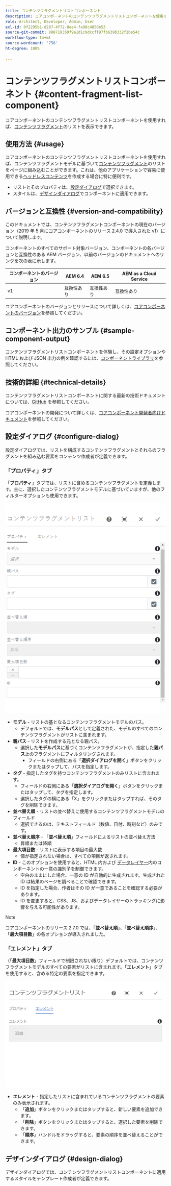 ```yaml
---
title: コンテンツフラグメントリストコンポーネント
description: コアコンポーネントのコンテンツフラグメントリストコンポーネントを使用すれば、コンテンツフラグメントのリストを表示できます。
role: Architect, Developer, Admin, User
exl-id: 0f2295b1-d287-4f72-8ee4-fa98c4850e53
source-git-commit: 888719359f9a1d1c9dccff97fb639b332f2be54c
workflow-type: tm+mt
source-wordcount: '758'
ht-degree: 100%

---
```


# コンテンツフラグメントリストコンポーネント {#content-fragment-list-component}

コアコンポーネントのコンテンツフラグメントリストコンポーネントを使用すれば、[コンテンツフラグメント](https://experienceleague.adobe.com/docs/experience-manager-cloud-service/assets/content-fragments/content-fragments.html?lang=ja)のリストを表示できます。

## 使用方法 {#usage}

コアコンポーネントのコンテンツフラグメントリストコンポーネントを使用すれば、コンテンツフラグメントモデルに基づいて[コンテンツフラグメント](https://experienceleague.adobe.com/docs/experience-manager-cloud-service/assets/content-fragments/content-fragments.html)のリストをページに組み込むことができます。これは、他のアプリケーションで容易に使用できる[ヘッドレスコンテンツ](https://helpx.adobe.com/jp/experience-manager/6-5/sites/developing/user-guide.html?topic=/experience-manager/6-5/sites/developing/morehelp/headless.ug.js)を作成する場合に特に便利です。

* リストとそのプロパティは、[設定ダイアログ](#configure-dialog)で選択できます。
* スタイルは、[デザインダイアログ](#design-dialog)でコンポーネントに適用できます。

## バージョンと互換性 {#version-and-compatibility}

このドキュメントでは、コンテンツフラグメントコンポーネントの現在のバージョン（2019 年 5 月にコアコンポーネントのリリース 2.4.0 で導入された v1）について説明します。

コンポーネントのすべてのサポート対象バージョン、コンポーネントの各バージョンと互換性のある AEM バージョン、以前のバージョンのドキュメントへのリンクを次の表に示します。

| コンポーネントのバージョン | AEM 6.4 | AEM 6.5 | AEM as a Cloud Service |
|--- |--- |---|---|
| v1 | 互換性あり | 互換性あり | 互換性あり |

コアコンポーネントのバージョンとリリースについて詳しくは、[コアコンポーネントのバージョン](/help/versions.md)を参照してください。

## コンポーネント出力のサンプル {#sample-component-output}

コンテンツフラグメントリストコンポーネントを体験し、その設定オプションや HTML および JSON 出力の例を確認するには、[コンポーネントライブラリ](https://adobe.com/go/aem_cmp_library_cflist_jp)を参照してください。

## 技術的詳細 {#technical-details}

コンテンツフラグメントリストコンポーネントに関する最新の技術ドキュメントについては、[GitHub](https://adobe.com/go/aem_cmp_tech_cflist_v1_jp) を参照してください。

コアコンポーネントの開発について詳しくは、[コアコンポーネント開発者向けドキュメント](/help/developing/overview.md)を参照してください。

## 設定ダイアログ {#configure-dialog}

設定ダイアログでは、リストを構成するコンテンツフラグメントとそれらのフラグメントを組み込む要素をコンテンツ作成者が定義できます。

### 「プロパティ」タブ

「**プロパティ**」タブでは、リストに含めるコンテンツフラグメントを定義します。主に、選択したコンテンツフラグメントモデルに基づいていますが、他のフィルターオプションも使用できます。

![コンテンツフラグメントリストコンポーネントの編集ダイアログの「プロパティ」タブ](/help/assets/content-fragment-list-properties.png)

* **モデル** - リストの基となるコンテンツフラグメントモデルのパス。
   * デフォルトでは、**モデルパス**&#x200B;として定義された、モデルのすべてのコンテンツフラグメントがリストに含まれます。
* **親パス** - リストを作成する元となる親パス。
   * 選択した&#x200B;**モデルパス**&#x200B;に基づくコンテンツフラグメントが、指定した&#x200B;**親パス**&#x200B;上のフラグメントにフィルタリングされます。
      * フィールドの右側にある「**選択ダイアログを開く**」ボタンをクリックまたはタップして、パスを指定します。
* **タグ** - 指定したタグを持つコンテンツフラグメントのみリストに含まれます。
   * フィールドの右側にある「**選択ダイアログを開く**」ボタンをクリックまたはタップして、タグを指定します。
   * 選択したタグの横にある「X」をクリックまたはタップすれば、そのタグを削除できます。
* **並べ替え順** - リストの並べ替えに使用するコンテンツフラグメントモデルのフィールド
   * 選択できるのは、テキストフィールド（数値、日付、時刻など）のみです。
* **並べ替え順序** - 「**並べ替え順**」フィールドによるリストの並べ替え方法
   * 昇順または降順
* **最大項目数** - リストに表示する項目の最大数
   * 値が指定されない場合は、すべての項目が返されます。
* **ID** - このオプションを使用すると、HTML 内および [データレイヤー](/help/developing/data-layer/overview.md)内のコンポーネントの一意の識別子を制御できます。
   * 空白のままにした場合、一意の ID が自動的に生成されます。生成された ID は結果のページを調べることで確認できます。
   * ID を指定した場合、作者はその ID が一意であることを確認する必要があります。
   * ID を変更すると、CSS、JS、およびデータレイヤーのトラッキングに影響を与える可能性があります。

>[!NOTE]
>コアコンポーネントのリリース 2.7.0 では、「**並べ替え順**」、「**並べ替え順序**」、「**最大項目数**」の各オプションが導入されました。

### 「エレメント」タブ

（「**最大項目数**」フィールドで制限されない限り）デフォルトでは、コンテンツフラグメントモデルのすべての要素がリストに含まれます。「**エレメント**」タブを使用すると、含める特定の要素を指定できます。

![コンテンツフラグメントリストコンポーネントの編集ダイアログの「要素」タブ](/help/assets/content-fragment-list-elements.png)

* **エレメント** - 指定したリストに含まれているコンテンツフラグメントの要素のみ表示されます。
   * 「**追加**」ボタンをクリックまたはタップすると、新しい要素を追加できます。
   * 「**削除**」ボタンをクリックまたはタップすると、選択した要素を削除できます。
   * 「**順序**」ハンドルをドラッグすると、要素の順序を並べ替えることができます。

## デザインダイアログ {#design-dialog}

デザインダイアログでは、コンテンツフラグメントリストコンポーネントに適用するスタイルをテンプレート作成者が定義できます。
